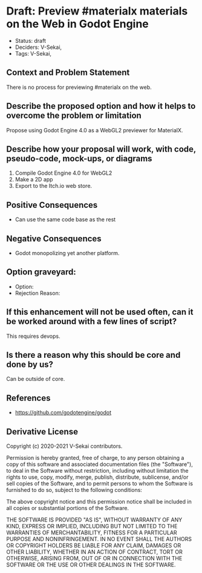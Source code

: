# Draft: Preview #materialx materials on the Web in Godot Engine

- Status: draft <!-- draft | rejected | accepted | deprecated | superseded by -->
- Deciders: V-Sekai,
- Tags: V-Sekai,

## Context and Problem Statement

There is no process for previewing #materialx on the web.

## Describe the proposed option and how it helps to overcome the problem or limitation

Propose using Godot Engine 4.0 as a WebGL2 previewer for MaterialX.

## Describe how your proposal will work, with code, pseudo-code, mock-ups, or diagrams

1. Compile Godot Engine 4.0 for WebGL2
1. Make a 2D app
1. Export to the Itch.io web store.

## Positive Consequences <!-- optional -->

- Can use the same code base as the rest

## Negative Consequences <!-- optional -->

- Godot monopolizing yet another platform.

## Option graveyard: <!-- same as above -->

- Option: <!-- [List the proposed options no longer open for consideration.] -->
- Rejection Reason: <!-- [List the reasons for the rejection: (the Bad traits)] -->

## If this enhancement will not be used often, can it be worked around with a few lines of script?

This requires devops.

## Is there a reason why this should be core and done by us?

Can be outside of core.

## References <!-- optional -->

- <https://github.com/godotengine/godot>

## Derivative License

Copyright (c) 2020-2021 V-Sekai contributors.

Permission is hereby granted, free of charge, to any person obtaining a copy
of this software and associated documentation files (the "Software"), to deal
in the Software without restriction, including without limitation the rights
to use, copy, modify, merge, publish, distribute, sublicense, and/or sell
copies of the Software, and to permit persons to whom the Software is
furnished to do so, subject to the following conditions:

The above copyright notice and this permission notice shall be included in all
copies or substantial portions of the Software.

THE SOFTWARE IS PROVIDED "AS IS", WITHOUT WARRANTY OF ANY KIND, EXPRESS OR
IMPLIED, INCLUDING BUT NOT LIMITED TO THE WARRANTIES OF MERCHANTABILITY,
FITNESS FOR A PARTICULAR PURPOSE AND NONINFRINGEMENT. IN NO EVENT SHALL THE
AUTHORS OR COPYRIGHT HOLDERS BE LIABLE FOR ANY CLAIM, DAMAGES OR OTHER
LIABILITY, WHETHER IN AN ACTION OF CONTRACT, TORT OR OTHERWISE, ARISING FROM,
OUT OF OR IN CONNECTION WITH THE SOFTWARE OR THE USE OR OTHER DEALINGS IN THE
SOFTWARE.
